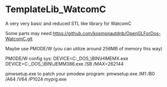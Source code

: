 # TemplateLib_WatcomC
A very very basic and reduced STL like library for WatcomC

Some parts may need https://github.com/kosmonautdnb/OpenGLForDos-WatcomC.git

Maybe use PMODE/W (you can utilize around 256MB of memory this way)

PMODE/W config sys:
DEVICE=C:\_DOS_\BIN\HIMEMX.exe
DEVICE=C:\_DOS_\BIN\JEMM386.exe  /SB /MAX=262144

pmwsetup.exe to patch your pmodew program:
pmwsetup.exe /M1 /B0 /A64 /V64 /P1024 myprg.exe

